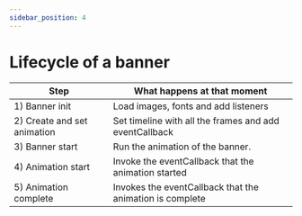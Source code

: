 ```yaml
---
sidebar_position: 4
---
```


# Lifecycle of a banner


| **Step**                    | **What happens at that moment**                          |
|-----------------------------|----------------------------------------------------------|
| 1) Banner init              | Load images, fonts and add listeners                     |
| 2) Create and set animation | Set timeline with all the frames and add eventCallback   |
| 3) Banner start             | Run the animation of the banner.                         |
| 4) Animation start          | Invoke the eventCallback that the animation started      |
| 5) Animation complete       | Invokes the eventCallback that the animation is complete |